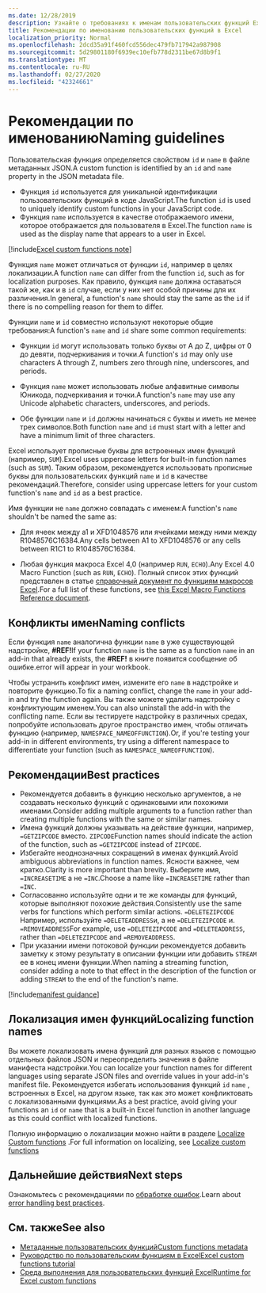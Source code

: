 ```yaml
---
ms.date: 12/28/2019
description: Узнайте о требованиях к именам пользовательских функций Excel и Избегайте распространенных ловушек именования.
title: Рекомендации по именованию пользовательских функций в Excel
localization_priority: Normal
ms.openlocfilehash: 2dcd35a91f460fcd556dec479fb717942a987908
ms.sourcegitcommit: 5d29801180f6939ec10efb778d2311be67d8b9f1
ms.translationtype: MT
ms.contentlocale: ru-RU
ms.lasthandoff: 02/27/2020
ms.locfileid: "42324661"
---
```

# <a name="naming-guidelines"></a><span data-ttu-id="99ae1-103">Рекомендации по именованию</span><span class="sxs-lookup"><span data-stu-id="99ae1-103">Naming guidelines</span></span>

<span data-ttu-id="99ae1-104">Пользовательская функция определяется свойством `id` и `name` в файле метаданных JSON.</span><span class="sxs-lookup"><span data-stu-id="99ae1-104">A custom function is identified by an `id` and `name` property in the JSON metadata file.</span></span>

- <span data-ttu-id="99ae1-105">Функция `id` используется для уникальной идентификации пользовательских функций в коде JavaScript.</span><span class="sxs-lookup"><span data-stu-id="99ae1-105">The function `id` is used to uniquely identify custom functions in your JavaScript code.</span></span>
- <span data-ttu-id="99ae1-106">Функция `name` используется в качестве отображаемого имени, которое отображается для пользователя в Excel.</span><span class="sxs-lookup"><span data-stu-id="99ae1-106">The function `name` is used as the display name that appears to a user in Excel.</span></span>

[!include[Excel custom functions note](../includes/excel-custom-functions-note.md)]

<span data-ttu-id="99ae1-107">Функция `name` может отличаться от функции `id`, например в целях локализации.</span><span class="sxs-lookup"><span data-stu-id="99ae1-107">A function `name` can differ from the function `id`, such as for localization purposes.</span></span> <span data-ttu-id="99ae1-108">Как правило, функция `name` должна оставаться такой же, как и в `id` случае, если у них нет особой причины для их различения.</span><span class="sxs-lookup"><span data-stu-id="99ae1-108">In general, a function's `name` should stay the same as the `id` if there is no compelling reason for them to differ.</span></span>

<span data-ttu-id="99ae1-109">Функции `name` и `id` совместно используют некоторые общие требования:</span><span class="sxs-lookup"><span data-stu-id="99ae1-109">A function's `name` and `id` share some common requirements:</span></span>

- <span data-ttu-id="99ae1-110">Функции `id` могут использовать только буквы от A до Z, цифры от 0 до девяти, подчеркивания и точки.</span><span class="sxs-lookup"><span data-stu-id="99ae1-110">A function's `id` may only use characters A through Z, numbers zero through nine, underscores, and periods.</span></span>

- <span data-ttu-id="99ae1-111">Функция `name` может использовать любые алфавитные символы Юникода, подчеркивания и точки.</span><span class="sxs-lookup"><span data-stu-id="99ae1-111">A function's `name` may use any Unicode alphabetic characters, underscores, and periods.</span></span>

- <span data-ttu-id="99ae1-112">Обе функции `name` и `id` должны начинаться с буквы и иметь не менее трех символов.</span><span class="sxs-lookup"><span data-stu-id="99ae1-112">Both function `name` and `id` must start with a letter and have a minimum limit of three characters.</span></span>

<span data-ttu-id="99ae1-113">Excel использует прописные буквы для встроенных имен функций (например, `SUM`).</span><span class="sxs-lookup"><span data-stu-id="99ae1-113">Excel uses uppercase letters for built-in function names (such as `SUM`).</span></span> <span data-ttu-id="99ae1-114">Таким образом, рекомендуется использовать прописные буквы для пользовательских функций `name` и `id` в качестве рекомендаций.</span><span class="sxs-lookup"><span data-stu-id="99ae1-114">Therefore, consider using uppercase letters for your custom function's `name` and `id` as a best practice.</span></span>

<span data-ttu-id="99ae1-115">Имя функции не `name` должно совпадать с именем:</span><span class="sxs-lookup"><span data-stu-id="99ae1-115">A function's `name` shouldn't be named the same as:</span></span>

- <span data-ttu-id="99ae1-116">Для ячеек между a1 и XFD1048576 или ячейками между ними между R1048576C16384.</span><span class="sxs-lookup"><span data-stu-id="99ae1-116">Any cells between A1 to XFD1048576 or any cells between R1C1 to R1048576C16384.</span></span>

- <span data-ttu-id="99ae1-117">Любая функция макроса Excel 4,0 (например `RUN`, `ECHO`).</span><span class="sxs-lookup"><span data-stu-id="99ae1-117">Any Excel 4.0 Macro Function (such as `RUN`, `ECHO`).</span></span>  <span data-ttu-id="99ae1-118">Полный список этих функций представлен в статье [справочный документ по функциям макросов Excel](https://d13ot9o61jdzpp.cloudfront.net/files/Excel%204.0%20Macro%20Functions%20Reference.pdf).</span><span class="sxs-lookup"><span data-stu-id="99ae1-118">For a full list of these functions, see [this Excel Macro Functions Reference document](https://d13ot9o61jdzpp.cloudfront.net/files/Excel%204.0%20Macro%20Functions%20Reference.pdf).</span></span>

## <a name="naming-conflicts"></a><span data-ttu-id="99ae1-119">Конфликты имен</span><span class="sxs-lookup"><span data-stu-id="99ae1-119">Naming conflicts</span></span>

<span data-ttu-id="99ae1-120">Если функция `name` аналогична функции `name` в уже существующей надстройке, **#REF!**</span><span class="sxs-lookup"><span data-stu-id="99ae1-120">If your function `name` is the same as a function `name` in an add-in that already exists, the **#REF!**</span></span> <span data-ttu-id="99ae1-121">в книге появится сообщение об ошибке.</span><span class="sxs-lookup"><span data-stu-id="99ae1-121">error will appear in your workbook.</span></span>

<span data-ttu-id="99ae1-122">Чтобы устранить конфликт имен, измените его `name` в надстройке и повторите функцию.</span><span class="sxs-lookup"><span data-stu-id="99ae1-122">To fix a naming conflict, change the `name` in your add-in and try the function again.</span></span> <span data-ttu-id="99ae1-123">Вы также можете удалить надстройку с конфликтующим именем.</span><span class="sxs-lookup"><span data-stu-id="99ae1-123">You can also uninstall the add-in with the conflicting name.</span></span> <span data-ttu-id="99ae1-124">Если вы тестируете надстройку в различных средах, попробуйте использовать другое пространство имен, чтобы отличать функцию (например, `NAMESPACE_NAMEOFFUNCTION`).</span><span class="sxs-lookup"><span data-stu-id="99ae1-124">Or, if you're testing your add-in in different environments, try using a different namespace to differentiate your function (such as `NAMESPACE_NAMEOFFUNCTION`).</span></span>

## <a name="best-practices"></a><span data-ttu-id="99ae1-125">Рекомендации</span><span class="sxs-lookup"><span data-stu-id="99ae1-125">Best practices</span></span>

- <span data-ttu-id="99ae1-126">Рекомендуется добавить в функцию несколько аргументов, а не создавать несколько функций с одинаковыми или похожими именами.</span><span class="sxs-lookup"><span data-stu-id="99ae1-126">Consider adding multiple arguments to a function rather than creating multiple functions with the same or similar names.</span></span>
- <span data-ttu-id="99ae1-127">Имена функций должны указывать на действие функции, например, `=GETZIPCODE` вместо. `ZIPCODE`</span><span class="sxs-lookup"><span data-stu-id="99ae1-127">Function names should indicate the action of the function, such as `=GETZIPCODE` instead of `ZIPCODE`.</span></span>
- <span data-ttu-id="99ae1-128">Избегайте неоднозначных сокращений в именах функций.</span><span class="sxs-lookup"><span data-stu-id="99ae1-128">Avoid ambiguous abbreviations in function names.</span></span> <span data-ttu-id="99ae1-129">Ясности важнее, чем кратко.</span><span class="sxs-lookup"><span data-stu-id="99ae1-129">Clarity is more important than brevity.</span></span> <span data-ttu-id="99ae1-130">Выберите имя, `=INCREASETIME` а не `=INC`.</span><span class="sxs-lookup"><span data-stu-id="99ae1-130">Choose a name like `=INCREASETIME` rather than `=INC`.</span></span>
- <span data-ttu-id="99ae1-131">Согласованно используйте одни и те же команды для функций, которые выполняют похожие действия.</span><span class="sxs-lookup"><span data-stu-id="99ae1-131">Consistently use the same verbs for functions which perform similar actions.</span></span> <span data-ttu-id="99ae1-132">`=DELETEZIPCODE` Например, используйте `=DELETEADDRESS`и, а не `=DELETEZIPCODE` и. `=REMOVEADDRESS`</span><span class="sxs-lookup"><span data-stu-id="99ae1-132">For example, use `=DELETEZIPCODE` and `=DELETEADDRESS`, rather than `=DELETEZIPCODE` and `=REMOVEADDRESS`.</span></span>
- <span data-ttu-id="99ae1-133">При указании имени потоковой функции рекомендуется добавить заметку к этому результату в описании функции или добавить `STREAM` ее в конец имени функции.</span><span class="sxs-lookup"><span data-stu-id="99ae1-133">When naming a streaming function, consider adding a note to that effect in the description of the function or adding `STREAM` to the end of the function's name.</span></span>

[!include[manifest guidance](../includes/manifest-guidance.md)]

## <a name="localizing-function-names"></a><span data-ttu-id="99ae1-134">Локализация имен функций</span><span class="sxs-lookup"><span data-stu-id="99ae1-134">Localizing function names</span></span>

<span data-ttu-id="99ae1-135">Вы можете локализовать имена функций для разных языков с помощью отдельных файлов JSON и переопределить значения в файле манифеста надстройки.</span><span class="sxs-lookup"><span data-stu-id="99ae1-135">You can localize your function names for different languages using separate JSON files and override values in your add-in's manifest file.</span></span> <span data-ttu-id="99ae1-136">Рекомендуется избегать использования функций `id` `name` , встроенных в Excel, на другом языке, так как это может конфликтовать с локализованными функциями.</span><span class="sxs-lookup"><span data-stu-id="99ae1-136">As a best practice, avoid giving your functions an `id` or `name` that is a built-in Excel function in another language as this could conflict with localized functions.</span></span>

<span data-ttu-id="99ae1-137">Полную информацию о локализации можно найти в разделе [Localize Custom functions](custom-functions-localize.md) .</span><span class="sxs-lookup"><span data-stu-id="99ae1-137">For full information on localizing, see [Localize custom functions](custom-functions-localize.md)</span></span>

## <a name="next-steps"></a><span data-ttu-id="99ae1-138">Дальнейшие действия</span><span class="sxs-lookup"><span data-stu-id="99ae1-138">Next steps</span></span>
<span data-ttu-id="99ae1-139">Ознакомьтесь с рекомендациями по [обработке ошибок](custom-functions-errors.md).</span><span class="sxs-lookup"><span data-stu-id="99ae1-139">Learn about [error handling best practices](custom-functions-errors.md).</span></span>

## <a name="see-also"></a><span data-ttu-id="99ae1-140">См. также</span><span class="sxs-lookup"><span data-stu-id="99ae1-140">See also</span></span>

* [<span data-ttu-id="99ae1-141">Метаданные пользовательских функций</span><span class="sxs-lookup"><span data-stu-id="99ae1-141">Custom functions metadata</span></span>](custom-functions-json.md)
* [<span data-ttu-id="99ae1-142">Руководство по пользовательским функциям в Excel</span><span class="sxs-lookup"><span data-stu-id="99ae1-142">Excel custom functions tutorial</span></span>](../tutorials/excel-tutorial-create-custom-functions.md)
* [<span data-ttu-id="99ae1-143">Среда выполнения для пользовательских функций Excel</span><span class="sxs-lookup"><span data-stu-id="99ae1-143">Runtime for Excel custom functions</span></span>](custom-functions-runtime.md)

